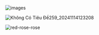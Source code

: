 ![images](https://github.com/user-attachments/assets/dea38830-3bc0-4a57-a527-6fcde7407c4c)


![Không Có Tiêu Đề259_20241114123208](https://github.com/user-attachments/assets/344ef1d0-4b7d-4072-bc37-8d9465ae9f8e)

![red-rose-rose](https://github.com/user-attachments/assets/26be866f-a110-4803-8344-9f6847f5c650)
